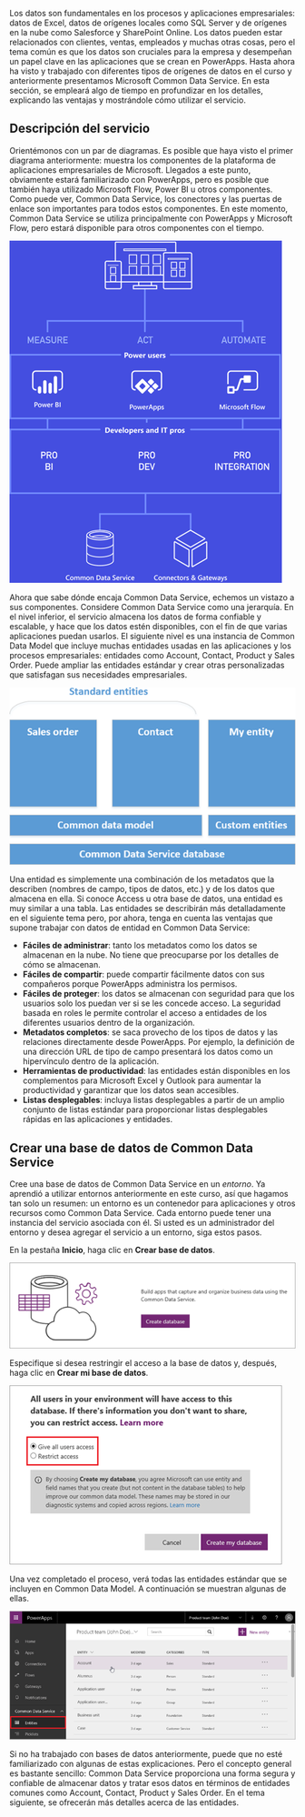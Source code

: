 Los datos son fundamentales en los procesos y aplicaciones empresariales: datos de Excel, datos de orígenes locales como SQL Server y de orígenes en la nube como Salesforce y SharePoint Online. Los datos pueden estar relacionados con clientes, ventas, empleados y muchas otras cosas, pero el tema común es que los datos son cruciales para la empresa y desempeñan un papel clave en las aplicaciones que se crean en PowerApps. Hasta ahora ha visto y trabajado con diferentes tipos de orígenes de datos en el curso y anteriormente presentamos Microsoft Common Data Service. En esta sección, se empleará algo de tiempo en profundizar en los detalles, explicando las ventajas y mostrándole cómo utilizar el servicio.

## <a name="understanding-the-service"></a>Descripción del servicio
Orientémonos con un par de diagramas. Es posible que haya visto el primer diagrama anteriormente: muestra los componentes de la plataforma de aplicaciones empresariales de Microsoft. Llegados a este punto, obviamente estará familiarizado con PowerApps, pero es posible que también haya utilizado Microsoft Flow, Power BI u otros componentes. Como puede ver, Common Data Service, los conectores y las puertas de enlace son importantes para todos estos componentes. En este momento, Common Data Service se utiliza principalmente con PowerApps y Microsoft Flow, pero estará disponible para otros componentes con el tiempo.

![Diagrama de la plataforma empresarial](./media/learning-common-data-service/business-platform.png)

Ahora que sabe dónde encaja Common Data Service, echemos un vistazo a sus componentes. Considere Common Data Service como una jerarquía. En el nivel inferior, el servicio almacena los datos de forma confiable y escalable, y hace que los datos estén disponibles, con el fin de que varias aplicaciones puedan usarlos. El siguiente nivel es una instancia de Common Data Model que incluye muchas entidades usadas en las aplicaciones y los procesos empresariales: entidades como Account, Contact, Product y Sales Order. Puede ampliar las entidades estándar y crear otras personalizadas que satisfagan sus necesidades empresariales.

![Diagrama de la arquitectura de Common Data Service](./media/learning-common-data-service/architecture.png)

Una entidad es simplemente una combinación de los metadatos que la describen (nombres de campo, tipos de datos, etc.) y de los datos que almacena en ella. Si conoce Access u otra base de datos, una entidad es muy similar a una tabla. Las entidades se describirán más detalladamente en el siguiente tema pero, por ahora, tenga en cuenta las ventajas que supone trabajar con datos de entidad en Common Data Service:

* **Fáciles de administrar**: tanto los metadatos como los datos se almacenan en la nube. No tiene que preocuparse por los detalles de cómo se almacenan.
* **Fáciles de compartir**: puede compartir fácilmente datos con sus compañeros porque PowerApps administra los permisos.
* **Fáciles de proteger**: los datos se almacenan con seguridad para que los usuarios solo los puedan ver si se les concede acceso. La seguridad basada en roles le permite controlar el acceso a entidades de los diferentes usuarios dentro de la organización.
* **Metadatos completos**: se saca provecho de los tipos de datos y las relaciones directamente desde PowerApps. Por ejemplo, la definición de una dirección URL de tipo de campo presentará los datos como un hipervínculo dentro de la aplicación.
* **Herramientas de productividad**: las entidades están disponibles en los complementos para Microsoft Excel y Outlook para aumentar la productividad y garantizar que los datos sean accesibles.
* **Listas desplegables**: incluya listas desplegables a partir de un amplio conjunto de listas estándar para proporcionar listas desplegables rápidas en las aplicaciones y entidades.

## <a name="create-a-common-data-service-database"></a>Crear una base de datos de Common Data Service
Cree una base de datos de Common Data Service en un *entorno*. Ya aprendió a utilizar entornos anteriormente en este curso, así que hagamos tan solo un resumen: un entorno es un contenedor para aplicaciones y otros recursos como Common Data Service. Cada entorno puede tener una instancia del servicio asociada con él. Si usted es un administrador del entorno y desea agregar el servicio a un entorno, siga estos pasos.

En la pestaña **Inicio**, haga clic en **Crear base de datos**.

![Crear base de datos en Common Data Service](./media/learning-common-data-service/create-database.png)

Especifique si desea restringir el acceso a la base de datos y, después, haga clic en **Crear mi base de datos**.

![Especificar el acceso en Common Data Service](./media/learning-common-data-service/specify-access.png)

Una vez completado el proceso, verá todas las entidades estándar que se incluyen en Common Data Model. A continuación se muestran algunas de ellas.

![Entidades estándar de Common Data Service](./media/learning-common-data-service/standard-entities.png)

Si no ha trabajado con bases de datos anteriormente, puede que no esté familiarizado con algunas de estas explicaciones. Pero el concepto general es bastante sencillo: Common Data Service proporciona una forma segura y confiable de almacenar datos y tratar esos datos en términos de entidades comunes como Account, Contact, Product y Sales Order. En el tema siguiente, se ofrecerán más detalles acerca de las entidades.

